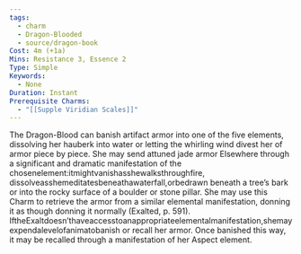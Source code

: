 ```yaml
---
tags:
  - charm
  - Dragon-Blooded
  - source/dragon-book
Cost: 4m (+1a)
Mins: Resistance 3, Essence 2
Type: Simple
Keywords:
  - None
Duration: Instant
Prerequisite Charms:
  - "[[Supple Viridian Scales]]"
---
```

The Dragon-Blood can banish artifact armor into one of the five elements, dissolving her hauberk into water or letting the whirling wind divest her of armor piece by piece. She may send attuned jade armor Elsewhere through a significant and dramatic manifestation of the chosenelement:itmightvanishasshewalksthroughfire, dissolveasshemeditatesbeneathawaterfall,orbedrawn beneath a tree’s bark or into the rocky surface of a boulder or stone pillar. She may use this Charm to retrieve the armor from a similar elemental manifestation, donning it as though donning it normally (Exalted, p. 591). IftheExaltdoesn’thaveaccesstoanappropriateelementalmanifestation,shemayexpendalevelofanimatobanish or recall her armor. Once banished this way, it may be recalled through a manifestation of her Aspect element.